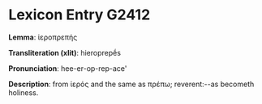 # Lexicon Entry G2412

**Lemma**: ἱεροπρεπής

**Transliteration (xlit)**: hieroprepḗs

**Pronunciation**: hee-er-op-rep-ace'

**Description**:
from ἱερός and the same as πρέπω; reverent:--as becometh holiness.

